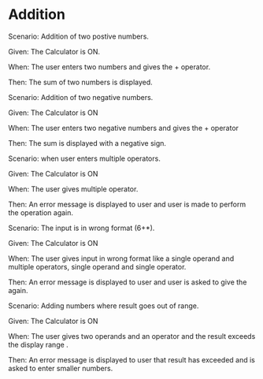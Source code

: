 # Addition

Scenario: Addition of two postive numbers.
  
Given: The Calculator is ON.

When: The user enters two numbers and gives the + operator. 
  
Then: The sum of two numbers is displayed. 

Scenario: Addition of two negative numbers.
  
Given: The Calculator is ON
  
When: The user enters two negative numbers and gives the + operator 
  
Then: The sum is displayed with a negative sign.
  
Scenario: when user enters multiple operators.
  
Given: The Calculator is ON
  
When: The user gives multiple operator. 
  
Then: An error message is displayed to user and user is made to perform the operation again. 
  
Scenario: The input is in wrong format (6+*).
  
Given: The Calculator is ON
  
When: The user gives input in wrong format like a single operand and multiple operators, single operand and single operator. 
  
Then: An error message is displayed to user and user is asked to give the again.
  
Scenario: Adding numbers where result goes out of range.
  
Given: The Calculator is ON
  
When: The user gives two operands and an operator and the result exceeds the display range . 
  
Then: An error message is displayed to user that result has exceeded and is asked to enter smaller numbers.
  
  
  
  
  
